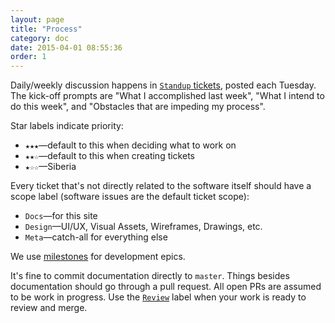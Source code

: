 ```yaml
---
layout: page
title: "Process"
category: doc
date: 2015-04-01 08:55:36
order: 1
---
```


Daily/weekly discussion happens in [`Standup` tickets](https://github.com/saxifrage/learn/labels/Standup), posted each Tuesday. The kick-off prompts are "What I accomplished last week", "What I intend to do this week", and "Obstacles that are impeding my process".

Star labels indicate priority:

 - `★★★`&mdash;default to this when deciding what to work on
 - `★★☆`&mdash;default to this when creating tickets
 - `★☆☆`&mdash;Siberia

Every ticket that's not directly related to the software itself should have a
scope label (software issues are the default ticket scope):

 - `Docs`&mdash;for this site
 - `Design`&mdash;UI/UX, Visual Assets, Wireframes, Drawings, etc.
 - `Meta`&mdash;catch-all for everything else

We use [milestones](https://github.com/saxifrage/learn/milestones) for development epics.

It's fine to commit documentation directly to `master`. Things besides documentation should go through a pull request. All open PRs are assumed to be work in progress. Use the [`Review`](https://github.com/saxifrage/cityasacampus/labels/Review) label when your work is ready to review and merge.
